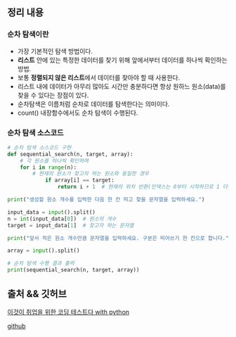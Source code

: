 ## 정리 내용
### 순차 탐색이란
- 가장 기본적인 탐색 방법이다.
- **리스트** 안에 있는 특정한 데이터를 찾기 위해 앞에서부터 데이터를 하나씩 확인하는 방법.
- 보통 **정렬되지 않은 리스트**에서 데이터를 찾아야 할 때 사용한다.
- 리스트 내에 데이터가 아무리 많아도 시간만 충분하다면 항상 원하느 원소(data)를 찾을 수 있다는 장점이 있다.
- 순차탐색은 이름처럼 순차로 데이터를 탐색한다는 의미이다.
- count() 내장함수에서도 순차 탐색이 수행된다.
 
### 순차 탐색 소스코드
```python
# 순차 탐색 소스코드 구현
def sequential_search(n, target, array):
    # 각 원소를 하나씩 확인하며
    for i in range(n):
        # 현재의 원소가 찾고자 하는 원소와 동일한 경우
            if array[i] == target:
                return i + 1  # 현재의 위치 반환(인덱스는 0부터 시작하므로 1 더하기)

print("생성할 원소 개수를 입력한 다음 한 칸 띄고 찾을 문자열을 입력하세요.")

input_data = input().split()
n = int(input_data[0])  # 원소의 개수
target = input_data[1]  # 찾고자 하는 문자열

print("앞서 적은 원소 개수만큼 문자열을 입력하세요. 구분은 띄어쓰기 한 칸으로 합니다.")

array = input().split()

# 순차 탐색 수행 결과 출력
print(sequential_search(n, target, array))
```

## 출처 && 깃허브
[이것이 취업을 위한 코딩 테스트다 with python](http://www.yes24.com/Product/Goods/91433923)

[github](https://github.com/KYUSEONGHAN/python-for-coding-test)